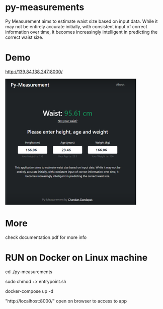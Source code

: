 # py-measurements

Py Measurement aims to estimate waist size based on input data. While it may not be entirely accurate initially, 
with consistent input of correct information over time, it becomes increasingly intelligent in predicting the correct waist size. 

# Demo
http://139.84.138.247:8000/

<img height="400px" width="auto" src="https://github.com/agentcdp/py-measurements/blob/main/demo.png?raw=true">

# More
check documentation.pdf for more info

# RUN on Docker on Linux machine

cd ./py-measurements

sudo chmod +x entrypoint.sh

docker-compose up -d

"http://localhost:8000/" open on browser to access to app
